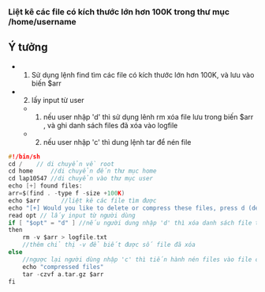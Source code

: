 ### Liệt kê các file có kích thước lớn hơn 100K trong thư mục /home/username

## Ý tưởng
* 1. Sử dụng lệnh find tìm các file có kích thước lớn hơn 100K, và lưu vào biến $arr
* 2.  lấy input từ user
    * 1. nếu user nhập 'd' thì sử dụng lênh rm xóa file lưu trong biến $arr , và ghi danh sách files đã xóa vào logfile
    * 2. nếu user nhập 'c' thì dung lệnh tar để nén file 
```c
#!/bin/sh
cd /    // di chuyển về root
cd home     //di chuyển đến thư mục home
cd lap10547 //di chuyển vào thư mục user 
echo [+] found files:  
arr=$(find . -type f -size +100K)
echo $arr      //liệt kê các file tìm được
echo "[+] Would you like to delete or compress these files, press d (delete) or c (compress)?"
read opt // lấy input từ người dùng
if [ "$opt" = "d" ] //nếu người dung nhập 'd' thì xóa danh sách file tìm được, và xuất vào logfile
then
	rm -v $arr > logfile.txt 
    //thêm chỉ thị -v để biết được số file đã xóa
else
    //ngược lại người dùng nhập 'c' thì tiến hành nén files vào file có tên là a.tar.gz
	echo "compressed files"
	tar -czvf a.tar.gz $arr 
fi


```